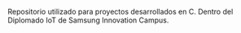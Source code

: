 Repositorio utilizado para proyectos desarrollados en C.
Dentro del Diplomado IoT de Samsung Innovation Campus.
